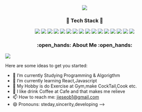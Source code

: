 <div align=center>
  <img src="https://capsule-render.vercel.app/api?type=soft&color=gradient&height=150&section=header&text=Jisub Park &fontSize=90&animation=twinkling&fontColor=FFFFFF" />
</div>

<h3 align="center"> 🔨 Tech Stack 🔨 </h3>
<p align="center">
    <img src="https://img.shields.io/badge/JavaScript-F7DF1E?style=flat-square&logo=JavaScript&logoColor=white"/>
    <img src="https://img.shields.io/badge/React-brightgreen?style=flat-square&logo=React&logoColor=white"/>
    <img src="https://img.shields.io/badge/styled_components-DB7093?style=flat-square&logo=styled-components&logoColor=white"/>
    <img src="https://img.shields.io/badge/HTML5-E34F26?style=flat-square&logo=HTML5&logoColor=white"/>
    <img src="https://img.shields.io/badge/CSS3-1572B6?style=flat-square&logo=CSS3&logoColor=white"/>
    <img src="https://img.shields.io/badge/SASS-CC6699?style=flat-square&logo=SASS&logoColor=white"/>
    <img src="https://img.shields.io/badge/Redux-FF9955?style=flat-square&logo=Redux&logoColor=white"/>
    <img src="https://img.shields.io/badge/Android-3DDC84?style=flat-square&logo=Android&logoColor=white"/>
    <img src="https://img.shields.io/badge/Java-007396?style=flat-square&logo=Java&logoColor=white"/>
    <img src="https://img.shields.io/badge/PHP-00599C?style=flat-square&logo=PHP&logoColor=white"/>
    <img src="https://img.shields.io/badge/Node.js-6DB33F?style=flat-square&logo=Node.js&logoColor=white"/>
    <img src="https://img.shields.io/badge/MongoDB-232F3E?style=flat-square&logo=MongoDB-aws&logoColor=white"/>
    <img src="https://img.shields.io/badge/Python-3776AB?style=flat-square&logo=Python&logoColor=white"/>
    <img src="https://img.shields.io/badge/PostgreSQL-4479A1?style=flat-square&logo=PostgreSQL&logoColor=white"/>
    <img src="https://img.shields.io/badge/Express-4479A1?style=flat-square&logo=Express&logoColor=white"/>
    <img src="https://img.shields.io/badge/Spring-2479A9?style=flat-square&logo=Spring&logoColor=white"/>
</p>
  <h3 align="center">:open_hands: About Me :open_hands: </h3>
  <a href="https://velog.io/@victor247"><img src="https://img.shields.io/badge/velog-1DBF73?style=flat-square&logo=Vimeo&logoColor=white"/></a>


Here are some ideas to get you started:

- 🔭 I’m currently Studying Programming & Algorigthm
- 🌱 I’m currently learning React,Javascript
- 🤔 My Hobby is do Exercise at Gym,make CockTail,Cook etc.
- 💬 I like drink Coffee at Cafe and that makes me relieve 
- 📫 How to reach me: jieseob1@gmail.com
- 😄 Pronouns: steday,sincerity,developing
-->
